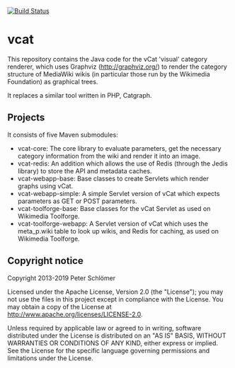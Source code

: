 [![Build Status](https://travis-ci.org/dapete42/vcat.svg?branch=master)](https://travis-ci.org/dapete42/vcat)

vcat
====

This repository contains the Java code for the vCat 'visual' category renderer,
which uses Graphviz (http://graphviz.org/) to render the category structure of
MediaWiki wikis (in particular those run by the Wikimedia Foundation) as
graphical trees.

It replaces a similar tool written in PHP, Catgraph.

Projects
--------

It consists of five Maven submodules:

* vcat-core: The core library to evaluate parameters, get the necessary
  category information from the wiki and render it into an image.
* vcat-redis: An addition which allows the use of Redis (through the Jedis
  library) to store the API and metadata caches.
* vcat-webapp-base: Base classes to create Servlets which render graphs using
  vCat.
* vcat-webapp-simple: A simple Servlet version of vCat which expects
  parameters as GET or POST parameters.
* vcat-toolforge-base: Base classes for the vCat Servlet as used on Wikimedia
  Toolforge.
* vcat-toolforge-webapp: A Servlet version of vCat which uses the meta_p.wiki
  table to look up wikis, and Redis for caching, as used on Wikimedia
  Toolforge.

Copyright notice
----------------

Copyright 2013-2019 Peter Schlömer

Licensed under the Apache License, Version 2.0 (the "License"); you may not use
the files in this project except in compliance with the License. You may obtain
a copy of the License at http://www.apache.org/licenses/LICENSE-2.0.

Unless required by applicable law or agreed to in writing, software distributed
under the License is distributed on an "AS IS" BASIS, WITHOUT WARRANTIES OR
CONDITIONS OF ANY KIND, either express or implied. See the License for the
specific language governing permissions and limitations under the License.
